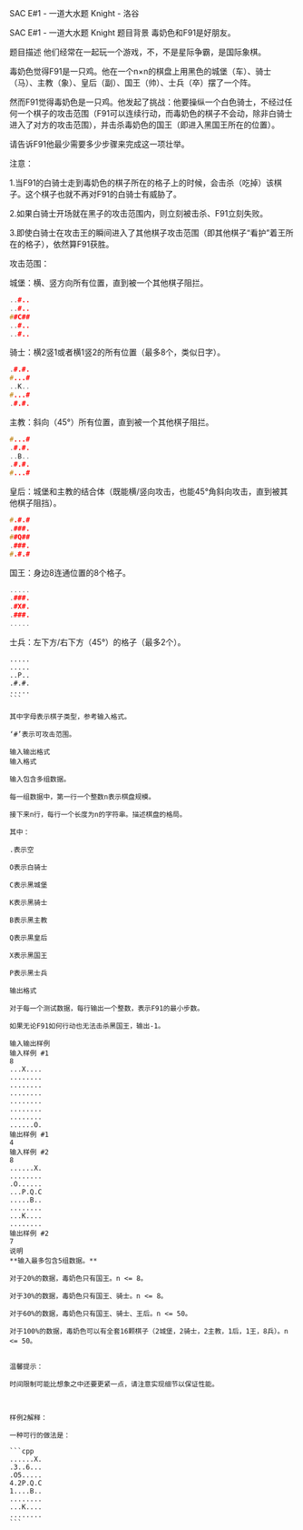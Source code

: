 



SAC E#1 - 一道大水题 Knight - 洛谷














SAC E#1 - 一道大水题 Knight
题目背景
毒奶色和F91是好朋友。

题目描述
他们经常在一起玩一个游戏，不，不是星际争霸，是国际象棋。

毒奶色觉得F91是一只鸡。他在一个n×n的棋盘上用黑色的城堡（车）、骑士（马）、主教（象）、皇后（副）、国王（帅）、士兵（卒）摆了一个阵。

然而F91觉得毒奶色是一只鸡。他发起了挑战：他要操纵一个白色骑士，不经过任何一个棋子的攻击范围（F91可以连续行动，而毒奶色的棋子不会动，除非白骑士进入了对方的攻击范围），并击杀毒奶色的国王（即进入黑国王所在的位置）。

请告诉F91他最少需要多少步骤来完成这一项壮举。


注意：

1.当F91的白骑士走到毒奶色的棋子所在的格子上的时候，会击杀（吃掉）该棋子。这个棋子也就不再对F91的白骑士有威胁了。

2.如果白骑士开场就在黑子的攻击范围内，则立刻被击杀、F91立刻失败。

3.即使白骑士在攻击王的瞬间进入了其他棋子攻击范围（即其他棋子“看护”着王所在的格子），依然算F91获胜。


攻击范围：


城堡：横、竖方向所有位置，直到被一个其他棋子阻拦。

```cpp
..#..
..#..
##C##
..#..
..#..
```

骑士：横2竖1或者横1竖2的所有位置（最多8个，类似日字）。

```cpp
.#.#.
#...#
..K..
#...#
.#.#.
```

主教：斜向（45°）所有位置，直到被一个其他棋子阻拦。

```cpp
#...#
.#.#.
..B..
.#.#.
#...#
```

皇后：城堡和主教的结合体（既能横/竖向攻击，也能45°角斜向攻击，直到被其他棋子阻挡）。

```cpp
#.#.#
.###.
##Q##
.###.
#.#.#
```

国王：身边8连通位置的8个格子。

```cpp
.....
.###.
.#X#.
.###.
.....
```

士兵：左下方/右下方（45°）的格子（最多2个）。

`````
.....
.....
..P..
.#.#.
.....
```

其中字母表示棋子类型，参考输入格式。

‘#’表示可攻击范围。

输入输出格式
输入格式

输入包含多组数据。

每一组数据中，第一行一个整数n表示棋盘规模。

接下来n行，每行一个长度为n的字符串。描述棋盘的格局。

其中：

.表示空

O表示白骑士

C表示黑城堡

K表示黑骑士

B表示黑主教

Q表示黒皇后

X表示黑国王

P表示黑士兵

输出格式

对于每一个测试数据，每行输出一个整数，表示F91的最小步数。

如果无论F91如何行动也无法击杀黑国王，输出-1。

输入输出样例
输入样例 #1
8
...X....
........
........
........
........
........
........
......O.
输出样例 #1
4
输入样例 #2
8
......X.
........
.O......
...P.Q.C
.....B..
........
...K....
........
输出样例 #2
7
说明
**输入最多包含5组数据。**

对于20%的数据，毒奶色只有国王。n <= 8。

对于30%的数据，毒奶色只有国王、骑士。n <= 8。

对于60%的数据，毒奶色只有国王、骑士、王后。n <= 50。

对于100%的数据，毒奶色可以有全套16颗棋子（2城堡，2骑士，2主教，1后，1王，8兵）。n <= 50。


温馨提示：

时间限制可能比想象之中还要更紧一点，请注意实现细节以保证性能。



样例2解释：

一种可行的做法是：

```cpp
......X.
.3..6...
.O5.....
4.2P.Q.C
1....B..
........
...K....
........
```






